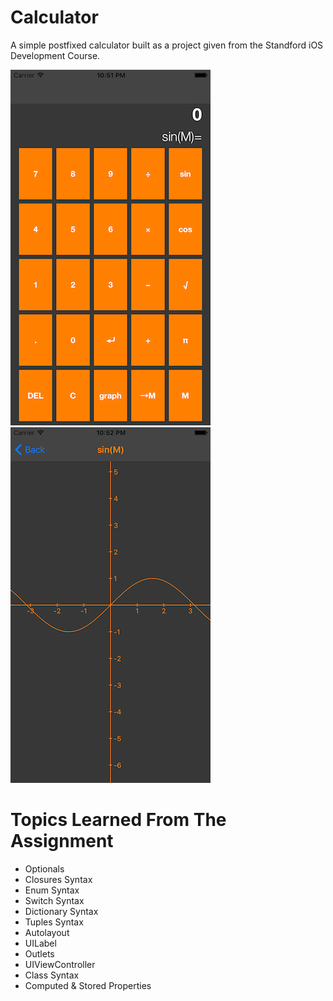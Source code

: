 # Calculator 
A simple postfixed calculator built as a project given from the Standford iOS Development Course.

![Image of App](Screenshots/empty.png)
![Image of Graph](Screenshots/graph.png)

# Topics Learned From The Assignment
- Optionals
- Closures Syntax
- Enum Syntax
- Switch Syntax
- Dictionary Syntax
- Tuples Syntax
- Autolayout
- UILabel 
- Outlets
- UIViewController
- Class Syntax
- Computed & Stored Properties
